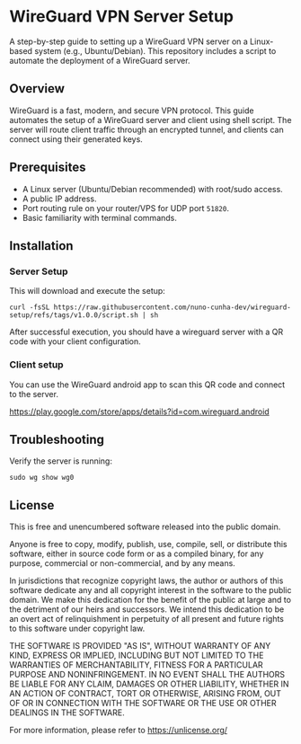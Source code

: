 # WireGuard VPN Server Setup

A step-by-step guide to setting up a WireGuard VPN server on a Linux-based system (e.g., Ubuntu/Debian). This repository includes a script to automate the deployment of a WireGuard server.


## Overview
WireGuard is a fast, modern, and secure VPN protocol. This guide automates the setup of a WireGuard server and client using shell script. The server will route client traffic through an encrypted tunnel, and clients can connect using their generated keys.


## Prerequisites
- A Linux server (Ubuntu/Debian recommended) with root/sudo access.
- A public IP address.
- Port routing rule on your router/VPS for UDP port `51820`.
- Basic familiarity with terminal commands.


## Installation

### Server Setup
This will download and execute the setup:
```
curl -fsSL https://raw.githubusercontent.com/nuno-cunha-dev/wireguard-setup/refs/tags/v1.0.0/script.sh | sh
```

After successful execution, you should have a wireguard server with a QR code with your client configuration.


### Client setup
You can use the WireGuard android app to scan this QR code and connect to the server.

https://play.google.com/store/apps/details?id=com.wireguard.android


## Troubleshooting
Verify the server is running:
```
sudo wg show wg0
```


## License
This is free and unencumbered software released into the public domain.

Anyone is free to copy, modify, publish, use, compile, sell, or
distribute this software, either in source code form or as a compiled
binary, for any purpose, commercial or non-commercial, and by any
means.

In jurisdictions that recognize copyright laws, the author or authors
of this software dedicate any and all copyright interest in the
software to the public domain. We make this dedication for the benefit
of the public at large and to the detriment of our heirs and
successors. We intend this dedication to be an overt act of
relinquishment in perpetuity of all present and future rights to this
software under copyright law.

THE SOFTWARE IS PROVIDED "AS IS", WITHOUT WARRANTY OF ANY KIND,
EXPRESS OR IMPLIED, INCLUDING BUT NOT LIMITED TO THE WARRANTIES OF
MERCHANTABILITY, FITNESS FOR A PARTICULAR PURPOSE AND NONINFRINGEMENT.
IN NO EVENT SHALL THE AUTHORS BE LIABLE FOR ANY CLAIM, DAMAGES OR
OTHER LIABILITY, WHETHER IN AN ACTION OF CONTRACT, TORT OR OTHERWISE,
ARISING FROM, OUT OF OR IN CONNECTION WITH THE SOFTWARE OR THE USE OR
OTHER DEALINGS IN THE SOFTWARE.

For more information, please refer to <https://unlicense.org/>
